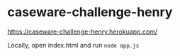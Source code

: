 # caseware-challenge-henry

https://caseware-challenge-henry.herokuapp.com/

Locally, open index.html and run ```node app.js```
